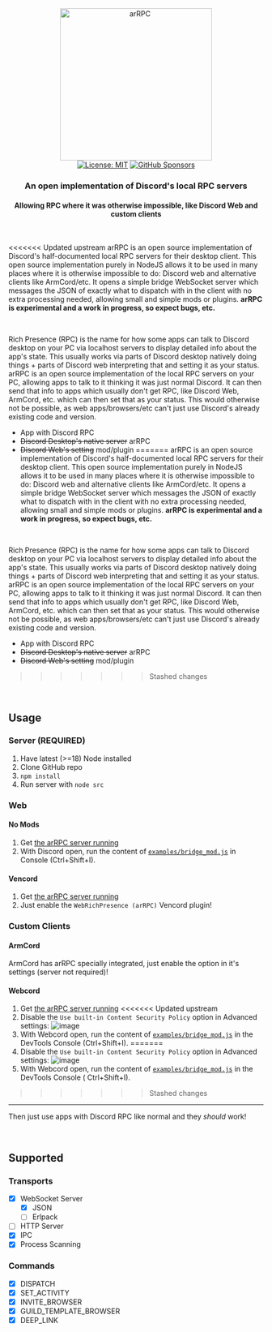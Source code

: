  <div align="center">
  <picture>
    <source media="(prefers-color-scheme: dark)" srcset="https://user-images.githubusercontent.com/19228318/202900211-95e8474b-edbb-4048-ba0b-a581a6d57fc4.png" width=300>
    <img alt="arRPC" src="https://user-images.githubusercontent.com/19228318/203024061-064fc015-9096-40c3-9786-ad23d90414a6.png" width=300>
  </picture> <br>
  <a href="https://choosealicense.com/licenses/mit/l"><img alt="License: MIT" src="https://img.shields.io/badge/License-MIT-blue.svg"></a>
  <a href="https://github.com/sponsors/CanadaHonk"><img alt="GitHub Sponsors" src="https://img.shields.io/github/sponsors/CanadaHonk?label=Sponsors&logo=github"></a>
  <h3>An open implementation of Discord's local RPC servers</h3>
  <h4>Allowing RPC where it was otherwise impossible, like Discord Web and custom clients</h4>
</div>

<br>

<<<<<<< Updated upstream
arRPC is an open source implementation of Discord's half-documented local RPC servers for their desktop client. This open source implementation purely in NodeJS allows it to be used in many places where it is otherwise impossible to do: Discord web and alternative clients like ArmCord/etc. It opens a simple bridge WebSocket server which messages the JSON of exactly what to dispatch with in the client with no extra processing needed, allowing small and simple mods or plugins. **arRPC is experimental and a work in progress, so expect bugs, etc.**

<br>

Rich Presence (RPC) is the name for how some apps can talk to Discord desktop on your PC via localhost servers to display detailed info about the app's state. This usually works via parts of Discord desktop natively doing things + parts of Discord web interpreting that and setting it as your status. arRPC is an open source implementation of the local RPC servers on your PC, allowing apps to talk to it thinking it was just normal Discord. It can then send that info to apps which usually don't get RPC, like Discord Web, ArmCord, etc. which can then set that as your status. This would otherwise not be possible, as web apps/browsers/etc can't just use Discord's already existing code and version.

-   App with Discord RPC
-   ~~Discord Desktop's native server~~ arRPC
-   ~~Discord Web's setting~~ mod/plugin
=======
arRPC is an open source implementation of Discord's half-documented local RPC servers for their desktop client. This
open source implementation purely in NodeJS allows it to be used in many places where it is otherwise impossible to do:
Discord web and alternative clients like ArmCord/etc. It opens a simple bridge WebSocket server which messages the JSON
of exactly what to dispatch with in the client with no extra processing needed, allowing small and simple mods or
plugins. **arRPC is experimental and a work in progress, so expect bugs, etc.**

<br>

Rich Presence (RPC) is the name for how some apps can talk to Discord desktop on your PC via localhost servers to
display detailed info about the app's state. This usually works via parts of Discord desktop natively doing things +
parts of Discord web interpreting that and setting it as your status. arRPC is an open source implementation of the
local RPC servers on your PC, allowing apps to talk to it thinking it was just normal Discord. It can then send that
info to apps which usually don't get RPC, like Discord Web, ArmCord, etc. which can then set that as your status. This
would otherwise not be possible, as web apps/browsers/etc can't just use Discord's already existing code and version.

- App with Discord RPC
- ~~Discord Desktop's native server~~ arRPC
- ~~Discord Web's setting~~ mod/plugin
>>>>>>> Stashed changes

<br>

## Usage

### Server (**REQUIRED**)

1. Have latest (>=18) Node installed
2. Clone GitHub repo
3. `npm install`
4. Run server with `node src`

### Web

#### No Mods

1. Get [the arRPC server running](#server-required)
2. With Discord open, run the content of [`examples/bridge_mod.js`](examples/bridge_mod.js) in Console (Ctrl+Shift+I).

#### Vencord

1. Get [the arRPC server running](#server-required)
2. Just enable the `WebRichPresence (arRPC)` Vencord plugin!

### Custom Clients

#### ArmCord

ArmCord has arRPC specially integrated, just enable the option in it's settings (server not required)!

#### Webcord

1. Get [the arRPC server running](#server-required)
<<<<<<< Updated upstream
2. Disable the `Use built-in Content Security Policy` option in Advanced settings: ![image](https://user-images.githubusercontent.com/19228318/202926723-93b772fc-f37d-47d4-81fd-b11c5d4051e8.png)
3. With Webcord open, run the content of [`examples/bridge_mod.js`](examples/bridge_mod.js) in the DevTools Console (Ctrl+Shift+I).
=======
2. Disable the `Use built-in Content Security Policy` option in Advanced
   settings: ![image](https://user-images.githubusercontent.com/19228318/202926723-93b772fc-f37d-47d4-81fd-b11c5d4051e8.png)
3. With Webcord open, run the content of [`examples/bridge_mod.js`](examples/bridge_mod.js) in the DevTools Console (
   Ctrl+Shift+I).
>>>>>>> Stashed changes

---

Then just use apps with Discord RPC like normal and they _should_ work!

<br>

## Supported

### Transports

-   [x] WebSocket Server
    -   [x] JSON
    -   [ ] Erlpack
-   [ ] HTTP Server
-   [x] IPC
-   [x] Process Scanning

### Commands

-   [x] DISPATCH
-   [x] SET_ACTIVITY
-   [x] INVITE_BROWSER
-   [x] GUILD_TEMPLATE_BROWSER
-   [x] DEEP_LINK
